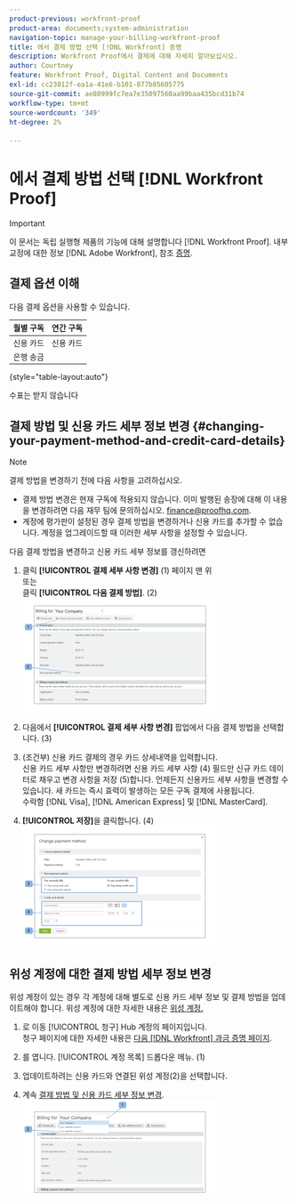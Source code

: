 ```yaml
---
product-previous: workfront-proof
product-area: documents;system-administration
navigation-topic: manage-your-billing-workfront-proof
title: 에서 결제 방법 선택 [!DNL Workfront] 증명
description: Workfront Proof에서 결제에 대해 자세히 알아보십시오.
author: Courtney
feature: Workfront Proof, Digital Content and Documents
exl-id: cc23012f-ea1a-41e6-b101-877b85605775
source-git-commit: ae80999fc7ea7e35097560aa99baa435bcd31b74
workflow-type: tm+mt
source-wordcount: '349'
ht-degree: 2%

---
```


# 에서 결제 방법 선택 [!DNL Workfront Proof]

>[!IMPORTANT]
>
>이 문서는 독립 실행형 제품의 기능에 대해 설명합니다 [!DNL Workfront Proof]. 내부 교정에 대한 정보 [!DNL Adobe Workfront], 참조 [증명](../../../review-and-approve-work/proofing/proofing.md).

## 결제 옵션 이해

다음 결제 옵션을 사용할 수 있습니다.

| **월별 구독** | **연간 구독** |
|---|---|
| 신용 카드 | 신용 카드 |
| 은행 송금 |

{style="table-layout:auto"}

수표는 받지 않습니다

## 결제 방법 및 신용 카드 세부 정보 변경 {#changing-your-payment-method-and-credit-card-details}

>[!NOTE]
>
>결제 방법을 변경하기 전에 다음 사항을 고려하십시오.
>
>* 결제 방법 변경은 현재 구독에 적용되지 않습니다. 이미 발행된 송장에 대해 이 내용을 변경하려면 다음 재무 팀에 문의하십시오. [finance@proofhq.com](mailto:finance@proofhq.com).
>* 계정에 평가판이 설정된 경우 결제 방법을 변경하거나 신용 카드를 추가할 수 없습니다. 계정을 업그레이드할 때 이러한 세부 사항을 설정할 수 있습니다.
>



다음 결제 방법을 변경하고 신용 카드 세부 정보를 갱신하려면

1. 클릭 **[!UICONTROL 결제 세부 사항 변경]** (1) 페이지 맨 위\
   또는\
   클릭 **[!UICONTROL 다음 결제 방법]**. (2)\
   ![Payment_and_CC_details1.png](assets/payment-and-cc-details1-350x205.png)

1. 다음에서 **[!UICONTROL 결제 세부 사항 변경]** 팝업에서 다음 결제 방법을 선택합니다. (3)
1. (조건부) 신용 카드 결제의 경우 카드 상세내역을 입력합니다.\
   신용 카드 세부 사항만 변경하려면 신용 카드 세부 사항 (4) 필드만 신규 카드 데이터로 채우고 변경 사항을 저장 (5)합니다. 언제든지 신용카드 세부 사항을 변경할 수 있습니다. 새 카드는 즉시 효력이 발생하는 모든 구독 결제에 사용됩니다.\
   수락함 [!DNL Visa], [!DNL American Express] 및 [!DNL MasterCard].

1. **[!UICONTROL 저장]**&#x200B;을 클릭합니다. (4)\
   ![Payment_and_CC_details.png](assets/payment-and-cc-details-350x217.png)

## 위성 계정에 대한 결제 방법 세부 정보 변경

위성 계정이 있는 경우 각 계정에 대해 별도로 신용 카드 세부 정보 및 결제 방법을 업데이트해야 합니다. 위성 계정에 대한 자세한 내용은  [위성 계정.](https://support.workfront.com/hc/en-us/sections/115000921108-Satellite-accounts)

1. 로 이동 [!UICONTROL 청구] Hub 계정의 페이지입니다.\
   청구 페이지에 대한 자세한 내용은 [다음 [!DNL Workfront] 과금 증명 페이지](../../../workfront-proof/wp-billingsettings/manage-your-billing/wp-billing-page.md).

1. 를 엽니다. [!UICONTROL 계정 목록] 드롭다운 메뉴. (1)
1. 업데이트하려는 신용 카드와 연결된 위성 계정(2)을 선택합니다.
1. 계속 [결제 방법 및 신용 카드 세부 정보 변경](#changing-your-payment-method-and-credit-card-details).\
   ![Satellite_Account_Billing_Page.png](assets/satellite-account-billing-page-350x167.png)
